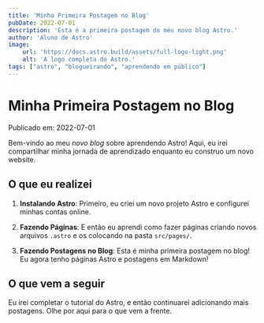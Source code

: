 ```yaml
---
title: 'Minha Primeira Postagem no Blog'
pubDate: 2022-07-01
description: 'Esta é a primeira postagem do meu novo blog Astro.'
author: 'Aluno de Astro'
image:
    url: 'https://docs.astro.build/assets/full-logo-light.png'
    alt: 'A logo completa do Astro.'
tags: ["astro", "blogueirando", "aprendendo em público"]
---
```

# Minha Primeira Postagem no Blog

Publicado em: 2022-07-01

Bem-vindo ao meu _novo blog_ sobre aprendendo Astro! Aqui, eu irei compartilhar minha jornada de aprendizado enquanto eu construo um novo website.

## O que eu realizei

1. **Instalando Astro**: Primeiro, eu criei um novo projeto Astro e configurei minhas contas online.

2. **Fazendo Páginas**: E então eu aprendi como fazer páginas criando novos arquivos `.astro` e os colocando na pasta `src/pages/`.

3. **Fazendo Postagens no Blog**: Esta é minha primeira postagem no blog! Eu agora tenho páginas Astro e postagens em Markdown!

## O que vem a seguir

Eu irei completar o tutorial do Astro, e então continuarei adicionando mais postagens. Olhe por aqui para o que vem a frente.
